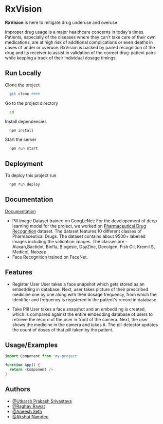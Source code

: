 
# RxVision

**RxVision** is here to mitigate drug underuse and overuse

Improper drug usage is a major healthcare concerns in today's times. Patients, especially of the diseases where they can't take care of their own medications, are at high risk of additional complications or even deaths in cases of under or overuse.  RxVision is backed by paired recognition of the drug and its receiver to assist in validation of the correct drug-patient pairs while keeping a track of their individual dosage timings. 



## Run Locally

Clone the project

```bash
  git clone ####
```

Go to the project directory

```bash
  cd 
```

Install dependencies

```bash
  npm install 
```

Start the server

```bash
  npm run start
```


## Deployment

To deploy this project run

```bash
  npm run deploy
```


## Documentation

[Documentation](https://linktodocumentation)

- Pill Image Dataset trained on GoogLeNet: For the developement of deep learning model for the project, we worked on [Pharmaceutical Drug Recognition](https://www.kaggle.com/datasets/gauravduttakiit/pharmaceutical-drug-recognition?select=train) dataset. The dataset features 10 different classes of Pharmaceutical Drugs. The dataset contains about 9500+ labelled images including the validation images. The classes are - Alaxan,Bactidol, Bioflu, Biogesic, DayZinc, Decolgen, Fish Oil, Kremil S, Medicol, Neozep.
- Face Recognition trained on FaceNet.


## Features


- Register User
User takes a face snapshot which gets stored as an embedding in database. Next, user takes picture of their prescribed medicine one by one along with their dosage frequency, from which the identifier and frequency is registered in the patient's record in database.

- Take Pill
User takes a face snapshot and an embedding is created, which is compared against the entire embedding database of users to retrieve the record of the user in front of the camera. Next, the user shows the medicine in the camera and takes it. The pill detector updates the count of doses of that pill taken by the patient.





## Usage/Examples

```javascript
import Component from 'my-project'

function App() {
  return <Component />
}
```


## Authors

- [@Utkarsh Prakash Srivastava](https://www.github.com/utkarsh231)
- [@Raghav Rawat](https://github.com/rawatraghav)
- [@Aneesh Seth](https://github.com/aneeshseth)
- [@Akshat Namdeo](https://github.com/itsak610)




